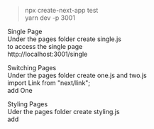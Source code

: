 > npx create-next-app test\
> yarn dev -p 3001

Single Page\
Under the pages folder create single.js\
to access the single page\
http://localhost:3001/single

Switching Pages\
Under the pages folder create one.js and two.js\
import Link from "next/link";\
add <Link href="/one"><a>One</a></Link>

Styling Pages\
Uder the pages folder create styling.js\
add <style jsx>{``}<style>

Create a common component\
Create a components folder and create Nav.js\
You can't access Nav by\
http://localhost:3001/Nav\
import the Nav in one.js and two.js as what you do in React

Adding head to one.js and two.js\
import Head from 'next/head';\
add <Head><title></title><meta/></Head>\
the <Head> will form part of the header inside the html <head> tag

Restructure the code with the Layout.js component\
Goto components folder and create Layout.js\
Goto pages folder and create restructure.js and use Layout component\
http://localhost:3001/restructure

Extract all the things in common to /pages/\_document.js\
To override the default Document, please refer to\
https://nextjs.org/docs/advanced-features/custom-document\
all common content in each page header, eg. css, meta data should be removed and add to this \_document.js\
you don't need to import this \_document.js to the pages, it will auto apply to all the pages\
after edit \_document.js, you need to run "yarn dev -p 3001" to make it effective

Handling Image\
Create a folder called static/images and add an image file in\
Create a page under pages folder call showimage.js\
you may need to run "yarn dev -p 3001" again
** REMARK: it should change static to public
** https://nextjs.org/docs/basic-features/static-file-serving



SASS and CSS in Next.js (install both css and sass)\
npm install --save @zeit/next-css\
npm install --save @zeit/next-sass node-sass\
inside the root of the project, create next.config.js\
create static/css and static/scss folders\
add styles.css inside static/css\
add styles.scss inside static/scss\
create style_test.js under pages folder and import the styles.css and styles.scss\
http://localhost:3001/style_test

For global CSS
edit the styles/globals.css directly
and this no need to import in each page
